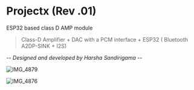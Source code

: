 # Projectx (Rev .01)

ESP32 based class D AMP module
>Class-D Amplifier + DAC with a PCM interface + ESP32 ( Bluetooth A2DP-SINK + I2S)

*-- Designed and developed by Harsha Sandirigama --*

![IMG_4879](https://user-images.githubusercontent.com/93194810/139511768-c82fecfd-54de-4685-b3b9-b50d4447d9b3.jpg)

![IMG_4876](https://user-images.githubusercontent.com/93194810/139511774-ae50ae70-8d97-4e42-9384-9063f0169926.jpg)

